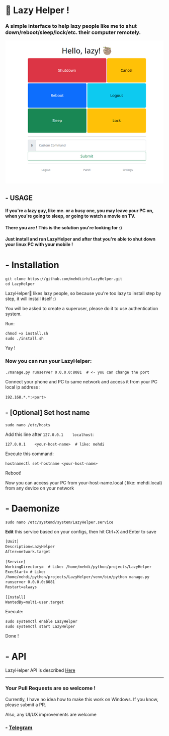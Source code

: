 # 🦥 Lazy Helper !

### A simple interface to help lazy people like me to shut down/reboot/sleep/lock/etc. their computer remotely.

![img.png](images/img.png)

## - USAGE

#### If you're a lazy guy, like me. or a busy one, you may leave your PC on, when you're going to sleep, or going to watch a movie on TV.
#### There you are ! This is the solution you're looking for :)

#### Just install and run LazyHelper and after that you're able to shut down your linux PC with your mobile !

# - Installation

```shell
git clone https://github.com/mehdiirh/LazyHelper.git
cd LazyHelper
```

LazyHelper🦥 likes lazy people, so because you're too lazy to install step by step, it will install itself :)

You will be asked to create a superuser, please do it to use authentication system. 

Run:

```shell
chmod +x install.sh
sudo ./install.sh
```

Yay ! 

### Now you can run your LazyHelper:
```shell
./manage.py runserver 0.0.0.0:8081  # <- you can change the port 
```
 Connect your phone and PC to same network and access it from your PC local ip address :

`192.168.*.*:<port>`

## - [Optional] Set host name 
```shell
sudo nano /etc/hosts
```

Add this line after `127.0.0.1    localhost`:
```shell
127.0.0.1    <your-host-name>  # like: mehdi
```

Execute this command:
```shell
hostnamectl set-hostname <your-host-name>
```

Reboot!

Now you can access your PC from your-host-name.local ( like: mehdi.local) from any device on your network

# - Daemonize 
```shell
sudo nano /etc/systemd/system/LazyHelper.service
```

 **Edit** this service based on your configs, then hit Ctrl+X and Enter to save
```shell
[Unit]
Description=LazyHelper
After=network.target

[Service]
WorkingDirectory=  # Like: /home/mehdi/python/projects/LazyHelper
ExecStart= # Like: /home/mehdi/python/projects/LazyHelper/venv/bin/python manage.py runserver 0.0.0.0:8081
Restart=always

[Install]
WantedBy=multi-user.target

```

 Execute:
```shell
sudo systemctl enable LazyHelper
sudo systemctl start LazyHelper
```

Done !

# - API

LazyHelper API is described [Here](docs/api.md)

---

### Your Pull Requests are so welcome !
Currently, I have no idea how to make this work on Windows. If you know, please submit a PR.

Also, any UI/UX improvements are welcome

### - [Telegram](https://t.me/PythonUnion)
